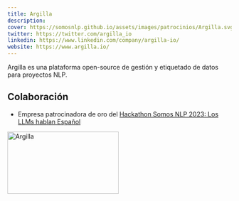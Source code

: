 ```yaml
---
title: Argilla
description:
cover: https://somosnlp.github.io/assets/images/patrocinios/Argilla.svg
twitter: https://twitter.com/argilla_io
linkedin: https://www.linkedin.com/company/argilla-io/
website: https://www.argilla.io/
---
```


Argilla es una plataforma open-source de gestión y etiquetado de datos para proyectos NLP.  

## Colaboración

- Empresa patrocinadora de oro del [Hackathon Somos NLP 2023: Los LLMs hablan Español](/hackathon)

<div class="flex justify-center">
    <img alt="Argilla" width="250" height="140" 
    src="https://somosnlp.github.io/assets/images/patrocinios/Argilla.svg" />
</div>
